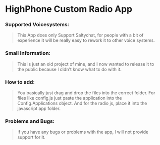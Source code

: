 # HighPhone Custom Radio App

### Supported Voicesystems:
> This App does only Support Saltychat, for people with a bit of experience it will be really easy to rework it to other voice systems.

### Small Information:
> This is just an old project of mine, and I now wanted to release it to the public because I didn't know what to do with it.

### How to add:
> You basically just drag and drop the files into the correct folder.
> For files like config.js just paste the application into the Config.Applications object.
> And for the radio js, place it into the javascript app folder.

### Problems and Bugs:
> If you have any bugs or problems with the app, I will not provide support for it.
